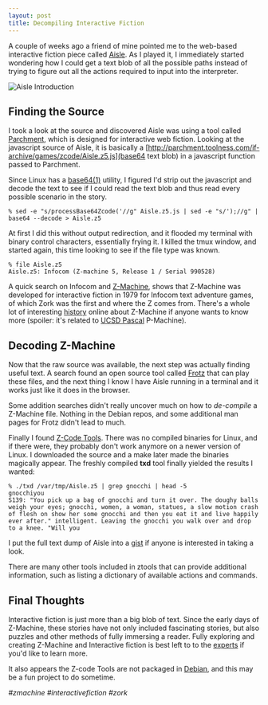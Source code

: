 ```yaml
---
layout: post
title: Decompiling Interactive Fiction
---
```


A couple of weeks ago a friend of mine pointed me to the web-based interactive fiction piece called [Aisle](http://iplayif.com/?story=http://parchment.toolness.com/if-archive/games/zcode/Aisle.z5.js). As I played it, I immediately started wondering how I could get a text blob of all the possible paths instead of trying to figure out all the actions required to input into the interpreter.

<img src="{{ site.baseurl }}/images/aisle.png" alt="Aisle Introduction"/>

## Finding the Source
I took a look at the source and discovered Aisle was using a tool called [Parchment](https://github.com/curiousdannii/parchment), which is designed for interactive web fiction. Looking at the javascript source of Aisle, it is basically a [http://parchment.toolness.com/if-archive/games/zcode/Aisle.z5.js](base64 text blob) in a javascript function passed to Parchment.

Since Linux has a [base64\(1\)](http://man7.org/linux/man-pages/man1/base64.1.html) utility, I figured I'd strip out the javascript and decode the text to see if I could read the text blob and thus read every possible scenario in the story.

```
% sed -e "s/processBase64Zcode('//g" Aisle.z5.js | sed -e "s/');//g" | base64 --decode > Aisle.z5
```

At first I did this without output redirection, and it flooded my terminal with binary control characters, essentially frying it. I killed the tmux window, and started again, this time looking to see if the file type was known.

```
% file Aisle.z5
Aisle.z5: Infocom (Z-machine 5, Release 1 / Serial 990528)
```

A quick search on Infocom and [Z-Machine](https://en.wikipedia.org/wiki/Z-machine), shows that Z-Machine was developed for interactive fiction in 1979 for Infocom text adventure games, of which Zork was the first and where the Z comes from. There's a whole lot of interesting [history](http://inform7.com/if/interpreters/) online about Z-Machine if anyone wants to know more (spoiler: it's related to [UCSD Pascal](https://en.wikipedia.org/wiki/UCSD_Pascal) P-Machine).

## Decoding Z-Machine

Now that the raw source was available, the next step was actually finding useful text. A search found an open source tool called [Frotz](http://frotz.sourceforge.net/) that can play these files, and the next thing I know I have Aisle running in a terminal and it works just like it does in the browser.

Some addition searches didn't really uncover much on how to *de-compile* a Z-Machine file. Nothing in the Debian repos, and some additional man pages for Frotz didn't lead to much.

Finally I found [Z-Code Tools](http://inform-fiction.org/zmachine/zcode.html). There was no compiled binaries for Linux, and if there were, they probably don't work anymore on a newer version of Linux. I downloaded the source and a make later made the binaries magically appear. The freshly compiled **txd** tool finally yielded the results I wanted:

```
% ./txd /var/tmp/Aisle.z5 | grep gnocchi | head -5
gnocchiyou
S139: "You pick up a bag of gnocchi and turn it over. The doughy balls weigh your eyes; gnocchi, women, a woman, statues, a slow motion crash of flesh on show her some gnocchi and then you eat it and live happily ever after." intelligent. Leaving the gnocchi you walk over and drop to a knee. "Will you
```

I put the full text dump of Aisle into a [gist](https://gist.github.com/ecliptik/1ce9c21f04c984c705b9) if anyone is interested in taking a look.

There are many other tools included in ztools that can provide additional information, such as listing a dictionary of available actions and commands.

## Final Thoughts

Interactive fiction is just more than a big blob of text. Since the early days of Z-Machine, these stories have not only included fascinating stories, but also puzzles and other methods of fully immersing a reader. Fully exploring and creating Z-Machine and Interactive fiction is best left to to the [experts](http://inform7.com/learn/) if you'd like to learn more.

It also appears the Z-code Tools are not packaged in [Debian](http://www.debian.org), and this may be a fun project to do sometime.

*\#zmachine \#interactivefiction \#zork*

